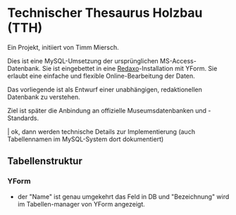 # Technischer Thesaurus Holzbau (TTH)

Ein Projekt, initiiert von Timm Miersch.

Dies ist eine MySQL-Umsetzung der ursprünglichen MS-Access-Datenbank. Sie ist eingebettet in eine [Redaxo](https://www.redaxo.org)-Installation mit YForm. Sie erlaubt eine einfache und flexible Online-Bearbeitung der Daten.

Das vorliegende ist als Entwurf einer unabhängigen, redaktionellen Datenbank zu verstehen.

Ziel ist später die Anbindung an offizielle Museumsdatenbanken und -Standards.

| ok, dann werden technische Details zur Implementierung (auch Tabellennamen im MySQL-System dort dokumentiert)

## Tabellenstruktur

### YForm 

* der "Name" ist genau umgekehrt das Feld in DB und "Bezeichnung" wird im Tabellen-manager von YForm angezeigt.